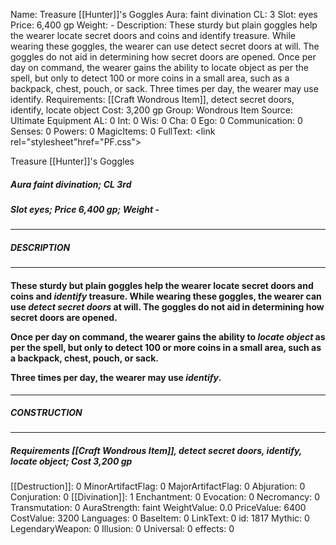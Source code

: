 Name: Treasure [[Hunter]]'s Goggles
Aura: faint divination
CL: 3
Slot: eyes
Price: 6,400 gp
Weight: -
Description: These sturdy but plain goggles help the wearer locate secret doors and coins and identify treasure. While wearing these goggles, the wearer can use detect secret doors at will. The goggles do not aid in determining how secret doors are opened. Once per day on command, the wearer gains the ability to locate object as per the spell, but only to detect 100 or more coins in a small area, such as a backpack, chest, pouch, or sack. Three times per day, the wearer may use identify.
Requirements: [[Craft Wondrous Item]], detect secret doors, identify, locate object
Cost: 3,200 gp
Group: Wondrous Item
Source: Ultimate Equipment
AL: 0
Int: 0
Wis: 0
Cha: 0
Ego: 0
Communication: 0
Senses: 0
Powers: 0
MagicItems: 0
FullText: <link rel="stylesheet"href="PF.css"><div class="heading"><p class="alignleft">Treasure [[Hunter]]'s Goggles</p><div style="clear: both;"></div></div><div><h5><b>Aura </b>faint divination; <b>CL </b>3rd</h5><h5><b>Slot </b>eyes; <b>Price </b>6,400 gp; <b>Weight </b>-</h5></div><hr/><div><h5><b>DESCRIPTION</b></h5></div><hr/><div><h4><p>These sturdy but plain goggles help the wearer locate secret doors and coins and <i>identify</i> treasure. While wearing these goggles, the wearer can use <i>detect secret doors</i> at will. The goggles do not aid in determining how secret doors are opened. </p><p>Once per day on command, the wearer gains the ability to <i>locate object</i> as per the spell, but only to detect 100 or more coins in a small area, such as a backpack, chest, pouch, or sack. </p><p>Three times per day, the wearer may use <i>identify</i>.</p></h4></div><hr/><div><h5><b>CONSTRUCTION</b></h5></div><hr/><div><h5><b>Requirements </b>[[Craft Wondrous Item]], <i>detect secret doors</i>, <i>identify</i>, <i>locate object</i>; <b>Cost </b>3,200 gp</h5></div>
[[Destruction]]: 0
MinorArtifactFlag: 0
MajorArtifactFlag: 0
Abjuration: 0
Conjuration: 0
[[Divination]]: 1
Enchantment: 0
Evocation: 0
Necromancy: 0
Transmutation: 0
AuraStrength: faint
WeightValue: 0.0
PriceValue: 6400
CostValue: 3200
Languages: 0
BaseItem: 0
LinkText: 0
id: 1817
Mythic: 0
LegendaryWeapon: 0
Illusion: 0
Universal: 0
effects: 0
